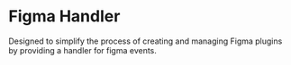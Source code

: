 # Figma Handler

Designed to simplify the process of creating and managing Figma plugins by
providing a handler for figma events.
